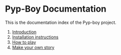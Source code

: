 # Pyp-Boy Documentation

This is the documentation index of the Pyp-boy project.

1. [Introduction](introduction.md)
2. [Installation instructions](install.md)
3. [How to play](how-to-play.md)
4. [Make your own story](make-your-own.md)


	